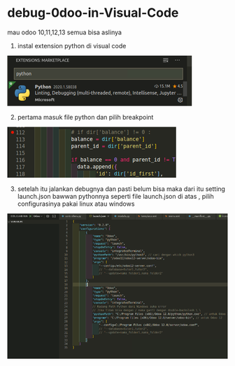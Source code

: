 # debug-0doo-in-Visual-Code
mau odoo 10,11,12,13 semua bisa aslinya

1. instal extension python di visual code


![Screenshot](https://github.com/firmanrizaldi/debug-0doo-in-Visual-Code/blob/master/ss/Screenshot%20from%202020-01-14%2023-26-41.png)

2. pertama masuk file python dan pilih breakpoint


![Screenshot](https://github.com/firmanrizaldi/debug-0doo-in-Visual-Code/blob/master/ss/Screenshot%20from%202020-01-14%2023-08-51.png)

3. setelah itu jalankan debugnya dan pasti belum bisa maka dari itu setting launch.json bawwan pythonnya seperti file launch.json di atas , pilih configurasinya pakai linux atau windows

![Screenshot](https://github.com/firmanrizaldi/debug-0doo-in-Visual-Code/blob/master/ss/Screenshot%20from%202020-01-14%2023-13-43.png)
